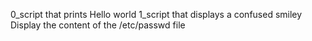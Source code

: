 0_script that prints Hello world
1_script that displays a confused smiley
Display the content of the /etc/passwd file
